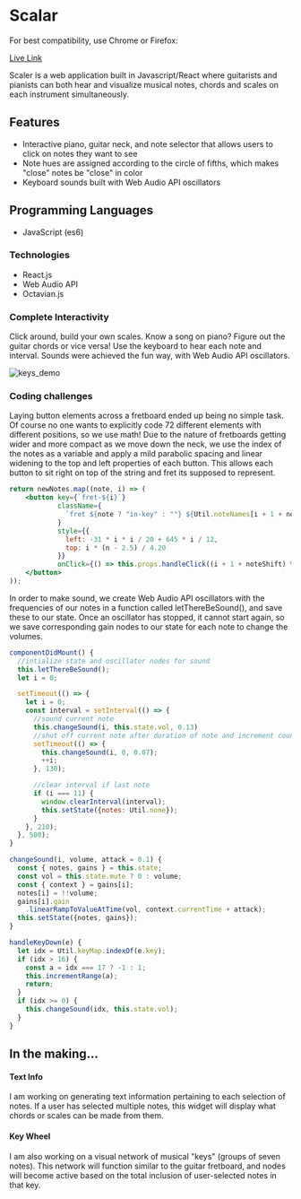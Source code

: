 # Scalar

For best compatibility, use Chrome or Firefox:

[Live Link](http://www.seanoreilly.co/Scalar/)

Scaler is a web application built in Javascript/React where guitarists and pianists can both hear and visualize musical notes, chords and scales on each instrument simultaneously.

## Features

- Interactive piano, guitar neck, and note selector that allows users to click on notes they want to see
- Note hues are assigned according to the circle of fifths, which makes "close" notes be "close" in color
- Keyboard sounds built with Web Audio API oscillators

## Programming Languages
- JavaScript (es6)

### Technologies
- React.js
- Web Audio API
- Octavian.js

### Complete Interactivity

Click around, build your own scales. Know a song on piano? Figure out the guitar chords or vice versa! Use the keyboard to hear each note and interval. Sounds were achieved the fun way, with Web Audio API oscillators.

![keys_demo](/images/keys_demo.gif)

### Coding challenges

Laying button elements across a fretboard ended up being no simple task. Of course no one wants to explicitly code 72 different elements with different positions, so we use math! Due to the nature of fretboards getting wider and more compact as we move down the neck, we use the index of the notes as a variable and apply a mild parabolic spacing and linear widening to the top and left properties of each button. This allows each button to sit right on top of the string and fret its supposed to represent.

```jsx
return newNotes.map((note, i) => (
    <button key={`fret-${i}`}
            className={
              `fret ${note ? "in-key" : ""} ${Util.noteNames[i + 1 + noteShift]}`
            }
            style={{
              left: -31 * i * i / 20 + 645 * i / 12,
              top: i * (n - 2.5) / 4.20
            }}
            onClick={() => this.props.handleClick((i + 1 + noteShift) % 12)}>
    </button>
));
```

In order to make sound, we create Web Audio API oscillators with the frequencies of our notes in a function called letThereBeSound(), and save these to our state. Once an oscillator has stopped, it cannot start again, so we save corresponding gain nodes to our state for each note to change the volumes.

```jsx
componentDidMount() {
  //intialize state and oscillator nodes for sound
  this.letThereBeSound();
  let i = 0;

  setTimeout(() => {
    let i = 0;
    const interval = setInterval(() => {
      //sound current note
      this.changeSound(i, this.state.vol, 0.13)
      //shut off current note after duration of note and increment counter
      setTimeout(() => {
        this.changeSound(i, 0, 0.07);
        ++i;
      }, 130);

      //clear interval if last note
      if (i === 11) {
        window.clearInterval(interval);
        this.setState({notes: Util.none});
      }
    }, 210);
  }, 500);
}

changeSound(i, volume, attack = 0.1) {
  const { notes, gains } = this.state;
  const vol = this.state.mute ? 0 : volume;
  const { context } = gains[i];
  notes[i] = !!volume;
  gains[i].gain
    .linearRampToValueAtTime(vol, context.currentTime + attack);
  this.setState({notes, gains});
}

handleKeyDown(e) {
  let idx = Util.keyMap.indexOf(e.key);
  if (idx > 16) {
    const a = idx === 17 ? -1 : 1;
    this.incrementRange(a);
    return;
  }
  if (idx >= 0) {
    this.changeSound(idx, this.state.vol);
  }
}
```

## In the making...

#### Text Info

I am working on generating text information pertaining to each selection of notes. If a user has selected multiple notes, this widget will display what chords or scales can be made from them.

#### Key Wheel

I am also working on a visual network of musical "keys" (groups of seven notes). This network will function similar to the guitar fretboard, and nodes will become active based on the total inclusion of user-selected notes in that key.
